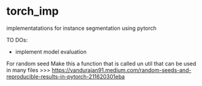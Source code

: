 # torch_imp
implementatations for instance segmentation using pytorch

TO DOs:
- implement model evaluation


For random seed
Make this a function that is called un util that can be used in many files >>> https://vandurajan91.medium.com/random-seeds-and-reproducible-results-in-pytorch-211620301eba